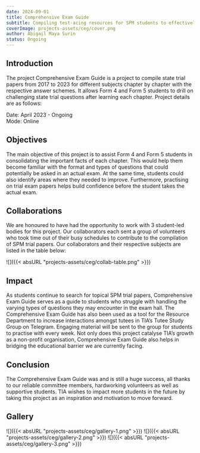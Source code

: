 ```yaml
---
date: 2024-09-01
title: Comprehensive Exam Guide
subtitle: Compiling test-acing resources for SPM students to effectively revise and study for their exams.
coverImage: projects-assets/ceg/cover.png
author: Abigail Maya Surin
status: Ongoing
---
```


## Introduction

The project Comprehensive Exam Guide is a project to compile state trial papers from 2017 to 2023 for different subjects chapter by chapter with the respective answer schemes. It allows Form 4 and Form 5 students to drill on challenging state trial questions after learning each chapter. Project details are as follows:

Date: April 2023 - Ongoing  
Mode: Online

## Objectives

The main objective of this project is to assist Form 4 and Form 5 students in consolidating the important facts of each chapter. This would help them become familiar with the format and types of questions that could potentially be asked in an actual exam. At the same time, students could also identify areas where they needed to improve. Furthermore, practising on trial exam papers helps build confidence before the student takes the actual exam.

## Collaborations

We are honoured to have had the opportunity to work with 3 student-led bodies for this project. Our collaborators each sent a group of volunteers who took time out of their busy schedules to contribute to the compilation of SPM trial papers. Our collaborators and their respective subjects  are listed in the table below: 

![]({{< absURL "projects-assets/ceg/collab-table.png" >}})

## Impact

As students continue to search for topical SPM trial papers, Comprehensive Exam Guide serves as a guide to students who struggle with handling the varying types of questions they may encounter in the exam hall. The Comprehensive Exam Guide has also been used as a tool for the Resource Department to increase interactions amongst tutees in TIA’s Tutee Study Group on Telegram. Engaging material will be sent to the group for students to practise with every week. Not only does this project catalyse TIA’s growth as a non-profit organisation, Comprehensive Exam Guide also helps in bridging the educational barrier we are currently facing. 

## Conclusion

The Comprehensive Exam Guide was and is still a huge success, all thanks to our reliable committee members, hardworking volunteers as well as supportive students. TIA wishes to impact more students in the future by taking this project as an inspiration and motivation to move forward. 

## Gallery

![]({{< absURL "projects-assets/ceg/gallery-1.png" >}})
![]({{< absURL "projects-assets/ceg/gallery-2.png" >}})
![]({{< absURL "projects-assets/ceg/gallery-3.png" >}})